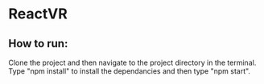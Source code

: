 # ReactVR

## How to run:

Clone the project and then navigate to the project directory in the terminal. Type "npm install" to install the dependancies and then type "npm start".
